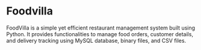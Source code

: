 # Foodvilla
FoodVilla is a simple yet efficient restaurant management system built using Python. It provides functionalities to manage food orders, customer details, and delivery tracking using MySQL database, binary files, and CSV files.
